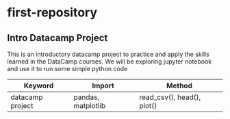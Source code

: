 # first-repository
## Intro Datacamp Project
This is an introductory datacamp project to  practice and apply the skills learned in the DataCamp courses. 
We will be exploring jupyter notebook and use it to run some simple python code


| Keyword       |Import | Method | 
| ------------- | ------------- | ------------- | 
| datacamp project     | pandas, matplotlib | read_csv(), head(), plot() |  

